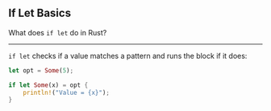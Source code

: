 ## If Let Basics

What does `if let` do in Rust?

---

`if let` checks if a value matches a pattern and runs the block if it does:

```rust
let opt = Some(5);

if let Some(x) = opt {
    println!("Value = {x}");
}
```

